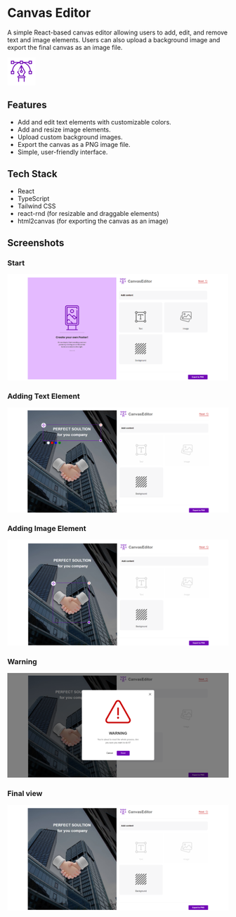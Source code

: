 # Canvas Editor

A simple React-based canvas editor allowing users to add, edit, and remove text and image elements. Users can also upload a background image and export the final canvas as an image file.

![Logo](photos/logo.png)

## Features

- Add and edit text elements with customizable colors.
- Add and resize image elements.
- Upload custom background images.
- Export the canvas as a PNG image file.
- Simple, user-friendly interface.

## Tech Stack

- React
- TypeScript
- Tailwind CSS
- react-rnd (for resizable and draggable elements)
- html2canvas (for exporting the canvas as an image)

## Screenshots

### Start
![App Screenshot](photos/start.png)

### Adding Text Element
![App Screenshot](photos/addingText.png)

### Adding Image Element
![App Screenshot](photos/addingImage.png)

### Warning
![App Screenshot](photos/warning.png)

### Final view
![App Screenshot](photos/finalView.png)

